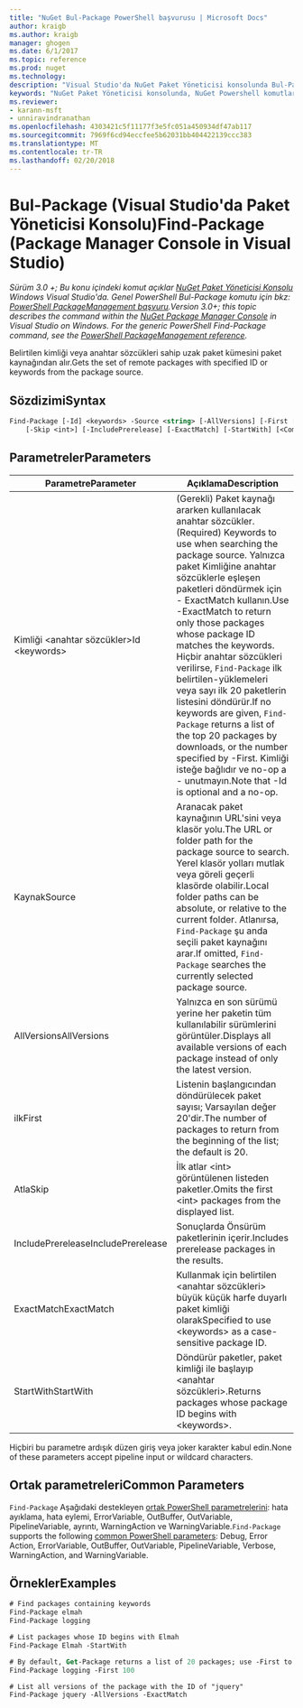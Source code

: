 ```yaml
---
title: "NuGet Bul-Package PowerShell başvurusu | Microsoft Docs"
author: kraigb
ms.author: kraigb
manager: ghogen
ms.date: 6/1/2017
ms.topic: reference
ms.prod: nuget
ms.technology: 
description: "Visual Studio'da NuGet Paket Yöneticisi konsolunda Bul-Package PowerShell komut başvurusu."
keywords: "NuGet Paket Yöneticisi konsolunda, NuGet Powershell komutları Bul paket NuGet Powershell başvurusu"
ms.reviewer:
- karann-msft
- unniravindranathan
ms.openlocfilehash: 4303421c5f11177f3e5fc051a450934df47ab117
ms.sourcegitcommit: 7969f6cd94eccfee5b62031bb404422139ccc383
ms.translationtype: MT
ms.contentlocale: tr-TR
ms.lasthandoff: 02/20/2018
---
```

# <a name="find-package-package-manager-console-in-visual-studio"></a><span data-ttu-id="d6e3d-104">Bul-Package (Visual Studio'da Paket Yöneticisi Konsolu)</span><span class="sxs-lookup"><span data-stu-id="d6e3d-104">Find-Package (Package Manager Console in Visual Studio)</span></span>

<span data-ttu-id="d6e3d-105">*Sürüm 3.0 +; Bu konu içindeki komut açıklar [NuGet Paket Yöneticisi Konsolu](package-manager-console.md) Windows Visual Studio'da. Genel PowerShell Bul-Package komutu için bkz: [PowerShell PackageManagement başvuru](/powershell/module/packagemanagement/?view=powershell-6).*</span><span class="sxs-lookup"><span data-stu-id="d6e3d-105">*Version 3.0+; this topic describes the command within the [NuGet Package Manager Console](package-manager-console.md) in Visual Studio on Windows. For the generic PowerShell Find-Package command, see the [PowerShell PackageManagement reference](/powershell/module/packagemanagement/?view=powershell-6).*</span></span>

<span data-ttu-id="d6e3d-106">Belirtilen kimliği veya anahtar sözcükleri sahip uzak paket kümesini paket kaynağından alır.</span><span class="sxs-lookup"><span data-stu-id="d6e3d-106">Gets the set of remote packages with specified ID or keywords from the package source.</span></span>

## <a name="syntax"></a><span data-ttu-id="d6e3d-107">Sözdizimi</span><span class="sxs-lookup"><span data-stu-id="d6e3d-107">Syntax</span></span>

```ps
Find-Package [-Id] <keywords> -Source <string> [-AllVersions] [-First [<int>]]
    [-Skip <int>] [-IncludePrerelease] [-ExactMatch] [-StartWith] [<CommonParameters>]
```

## <a name="parameters"></a><span data-ttu-id="d6e3d-108">Parametreler</span><span class="sxs-lookup"><span data-stu-id="d6e3d-108">Parameters</span></span>

| <span data-ttu-id="d6e3d-109">Parametre</span><span class="sxs-lookup"><span data-stu-id="d6e3d-109">Parameter</span></span> | <span data-ttu-id="d6e3d-110">Açıklama</span><span class="sxs-lookup"><span data-stu-id="d6e3d-110">Description</span></span> |
| --- | --- |
| <span data-ttu-id="d6e3d-111">Kimliği &lt;anahtar sözcükler&gt;</span><span class="sxs-lookup"><span data-stu-id="d6e3d-111">Id &lt;keywords&gt;</span></span> | <span data-ttu-id="d6e3d-112">(Gerekli) Paket kaynağı ararken kullanılacak anahtar sözcükler.</span><span class="sxs-lookup"><span data-stu-id="d6e3d-112">(Required) Keywords to use when searching the package source.</span></span> <span data-ttu-id="d6e3d-113">Yalnızca paket Kimliğine anahtar sözcüklerle eşleşen paketleri döndürmek için - ExactMatch kullanın.</span><span class="sxs-lookup"><span data-stu-id="d6e3d-113">Use -ExactMatch to return only those packages whose package ID matches the keywords.</span></span> <span data-ttu-id="d6e3d-114">Hiçbir anahtar sözcükleri verilirse, `Find-Package` ilk belirtilen-yüklemeleri veya sayı ilk 20 paketlerin listesini döndürür.</span><span class="sxs-lookup"><span data-stu-id="d6e3d-114">If no keywords are given, `Find-Package` returns a list of the top 20 packages by downloads, or the number specified by -First.</span></span> <span data-ttu-id="d6e3d-115">Kimliği isteğe bağlıdır ve no-op a - unutmayın.</span><span class="sxs-lookup"><span data-stu-id="d6e3d-115">Note that -Id is optional and a no-op.</span></span> |
| <span data-ttu-id="d6e3d-116">Kaynak</span><span class="sxs-lookup"><span data-stu-id="d6e3d-116">Source</span></span> | <span data-ttu-id="d6e3d-117">Aranacak paket kaynağının URL'sini veya klasör yolu.</span><span class="sxs-lookup"><span data-stu-id="d6e3d-117">The URL or folder path for the package source to search.</span></span> <span data-ttu-id="d6e3d-118">Yerel klasör yolları mutlak veya göreli geçerli klasörde olabilir.</span><span class="sxs-lookup"><span data-stu-id="d6e3d-118">Local folder paths can be absolute, or relative to the current folder.</span></span> <span data-ttu-id="d6e3d-119">Atlanırsa, `Find-Package` şu anda seçili paket kaynağını arar.</span><span class="sxs-lookup"><span data-stu-id="d6e3d-119">If omitted, `Find-Package` searches the currently selected package source.</span></span> |
| <span data-ttu-id="d6e3d-120">AllVersions</span><span class="sxs-lookup"><span data-stu-id="d6e3d-120">AllVersions</span></span> | <span data-ttu-id="d6e3d-121">Yalnızca en son sürümü yerine her paketin tüm kullanılabilir sürümlerini görüntüler.</span><span class="sxs-lookup"><span data-stu-id="d6e3d-121">Displays all available versions of each package instead of only the latest version.</span></span> |
| <span data-ttu-id="d6e3d-122">ilk</span><span class="sxs-lookup"><span data-stu-id="d6e3d-122">First</span></span> | <span data-ttu-id="d6e3d-123">Listenin başlangıcından döndürülecek paket sayısı; Varsayılan değer 20'dir.</span><span class="sxs-lookup"><span data-stu-id="d6e3d-123">The number of packages to return from the beginning of the list; the default is 20.</span></span> |
| <span data-ttu-id="d6e3d-124">Atla</span><span class="sxs-lookup"><span data-stu-id="d6e3d-124">Skip</span></span> | <span data-ttu-id="d6e3d-125">İlk atlar &lt;int&gt; görüntülenen listeden paketler.</span><span class="sxs-lookup"><span data-stu-id="d6e3d-125">Omits the first &lt;int&gt; packages from the displayed list.</span></span>  |
| <span data-ttu-id="d6e3d-126">IncludePrerelease</span><span class="sxs-lookup"><span data-stu-id="d6e3d-126">IncludePrerelease</span></span> | <span data-ttu-id="d6e3d-127">Sonuçlarda Önsürüm paketlerinin içerir.</span><span class="sxs-lookup"><span data-stu-id="d6e3d-127">Includes prerelease packages in the results.</span></span> |
| <span data-ttu-id="d6e3d-128">ExactMatch</span><span class="sxs-lookup"><span data-stu-id="d6e3d-128">ExactMatch</span></span> | <span data-ttu-id="d6e3d-129">Kullanmak için belirtilen &lt;anahtar sözcükleri&gt; büyük küçük harfe duyarlı paket kimliği olarak</span><span class="sxs-lookup"><span data-stu-id="d6e3d-129">Specified to use &lt;keywords&gt; as a case-sensitive package ID.</span></span> |
| <span data-ttu-id="d6e3d-130">StartWith</span><span class="sxs-lookup"><span data-stu-id="d6e3d-130">StartWith</span></span> | <span data-ttu-id="d6e3d-131">Döndürür paketler, paket kimliği ile başlayıp &lt;anahtar sözcükleri&gt;.</span><span class="sxs-lookup"><span data-stu-id="d6e3d-131">Returns packages whose package ID begins with &lt;keywords&gt;.</span></span> |

<span data-ttu-id="d6e3d-132">Hiçbiri bu parametre ardışık düzen giriş veya joker karakter kabul edin.</span><span class="sxs-lookup"><span data-stu-id="d6e3d-132">None of these parameters accept pipeline input or wildcard characters.</span></span>

## <a name="common-parameters"></a><span data-ttu-id="d6e3d-133">Ortak parametreleri</span><span class="sxs-lookup"><span data-stu-id="d6e3d-133">Common Parameters</span></span>

<span data-ttu-id="d6e3d-134">`Find-Package` Aşağıdaki destekleyen [ortak PowerShell parametrelerini](http://go.microsoft.com/fwlink/?LinkID=113216): hata ayıklama, hata eylemi, ErrorVariable, OutBuffer, OutVariable, PipelineVariable, ayrıntı, WarningAction ve WarningVariable.</span><span class="sxs-lookup"><span data-stu-id="d6e3d-134">`Find-Package` supports the following [common PowerShell parameters](http://go.microsoft.com/fwlink/?LinkID=113216): Debug, Error Action, ErrorVariable, OutBuffer, OutVariable, PipelineVariable, Verbose, WarningAction, and WarningVariable.</span></span>

## <a name="examples"></a><span data-ttu-id="d6e3d-135">Örnekler</span><span class="sxs-lookup"><span data-stu-id="d6e3d-135">Examples</span></span>

```ps
# Find packages containing keywords
Find-Package elmah
Find-Package logging

# List packages whose ID begins with Elmah
Find-Package Elmah -StartWith

# By default, Get-Package returns a list of 20 packages; use -First to show more
Find-Package logging -First 100

# List all versions of the package with the ID of "jquery"
Find-Package jquery -AllVersions -ExactMatch
```
